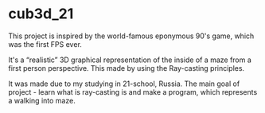 # cub3d_21

This project is inspired by the world-famous eponymous 90's game, which was the first FPS ever. 

It's a “realistic” 3D graphical representation of the inside of a maze from a first person perspective. This made by using the Ray-casting principles.

It was made due to my studying in 21-school, Russia. The main goal of project - learn what is ray-casting is and make a program, which represents a walking into maze.

